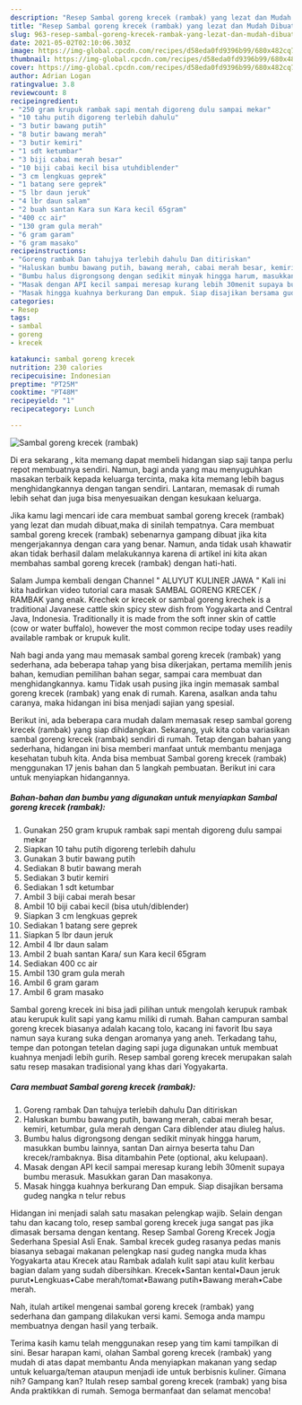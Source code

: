 ```yaml
---
description: "Resep Sambal goreng krecek (rambak) yang lezat dan Mudah Dibuat"
title: "Resep Sambal goreng krecek (rambak) yang lezat dan Mudah Dibuat"
slug: 963-resep-sambal-goreng-krecek-rambak-yang-lezat-dan-mudah-dibuat
date: 2021-05-02T02:10:06.303Z
image: https://img-global.cpcdn.com/recipes/d58eda0fd9396b99/680x482cq70/sambal-goreng-krecek-rambak-foto-resep-utama.jpg
thumbnail: https://img-global.cpcdn.com/recipes/d58eda0fd9396b99/680x482cq70/sambal-goreng-krecek-rambak-foto-resep-utama.jpg
cover: https://img-global.cpcdn.com/recipes/d58eda0fd9396b99/680x482cq70/sambal-goreng-krecek-rambak-foto-resep-utama.jpg
author: Adrian Logan
ratingvalue: 3.8
reviewcount: 8
recipeingredient:
- "250 gram krupuk rambak sapi mentah digoreng dulu sampai mekar"
- "10 tahu putih digoreng terlebih dahulu"
- "3 butir bawang putih"
- "8 butir bawang merah"
- "3 butir kemiri"
- "1 sdt ketumbar"
- "3 biji cabai merah besar"
- "10 biji cabai kecil bisa utuhdiblender"
- "3 cm lengkuas geprek"
- "1 batang sere geprek"
- "5 lbr daun jeruk"
- "4 lbr daun salam"
- "2 buah santan Kara sun Kara kecil 65gram"
- "400 cc air"
- "130 gram gula merah"
- "6 gram garam"
- "6 gram masako"
recipeinstructions:
- "Goreng rambak Dan tahujya terlebih dahulu Dan ditiriskan"
- "Haluskan bumbu bawang putih, bawang merah, cabai merah besar, kemiri, ketumbar, gula merah dengan Cara diblender atau diuleg halus."
- "Bumbu halus digrongsong dengan sedikit minyak hingga harum, masukkan bumbu lainnya, santan Dan airnya beserta tahu Dan krecek/rambaknya. Bisa ditambahin Pete (optional, aku kelupaan)."
- "Masak dengan API kecil sampai meresap kurang lebih 30menit supaya bumbu merasuk. Masukkan garan Dan masakonya."
- "Masak hingga kuahnya berkurang Dan empuk. Siap disajikan bersama gudeg nangka n telur rebus"
categories:
- Resep
tags:
- sambal
- goreng
- krecek

katakunci: sambal goreng krecek 
nutrition: 230 calories
recipecuisine: Indonesian
preptime: "PT25M"
cooktime: "PT48M"
recipeyield: "1"
recipecategory: Lunch

---
```



![Sambal goreng krecek (rambak)](https://img-global.cpcdn.com/recipes/d58eda0fd9396b99/680x482cq70/sambal-goreng-krecek-rambak-foto-resep-utama.jpg)

Di era  sekarang , kita memang dapat membeli hidangan siap saji tanpa perlu repot membuatnya sendiri. Namun, bagi anda yang mau menyuguhkan masakan terbaik kepada keluarga tercinta, maka kita memang lebih bagus menghidangkannya dengan tangan sendiri. Lantaran, memasak di rumah lebih sehat dan juga bisa menyesuaikan dengan kesukaan keluarga.

Jika kamu lagi mencari ide cara membuat sambal goreng krecek (rambak) yang lezat dan mudah dibuat,maka di sinilah tempatnya. Cara membuat sambal goreng krecek (rambak)  sebenarnya gampang dibuat jika kita mengerjakannya dengan cara yang benar. Namun, anda tidak usah khawatir akan tidak berhasil dalam melakukannya 
karena di artikel ini kita akan membahas sambal goreng krecek (rambak) dengan hati-hati.  

Salam Jumpa kembali dengan Channel &#34; ALUYUT KULINER JAWA &#34; Kali ini kita hadirkan video tutorial cara masak SAMBAL GORENG KRECEK / RAMBAK yang enak. Krechek or krecek or sambal goreng krechek is a traditional Javanese cattle skin spicy stew dish from Yogyakarta and Central Java, Indonesia. Traditionally it is made from the soft inner skin of cattle (cow or water buffalo), however the most common recipe today uses readily available rambak or krupuk kulit.

Nah bagi anda yang mau memasak sambal goreng krecek (rambak) yang sederhana, ada beberapa tahap yang bisa dikerjakan, pertama memilih jenis bahan, kemudian pemilihan bahan segar, sampai cara membuat dan menghidangkannya. kamu Tidak usah pusing jika ingin memasak sambal goreng krecek (rambak) yang enak di rumah. Karena, asalkan anda  tahu caranya, maka hidangan ini bisa menjadi sajian yang spesial.

Berikut ini, ada beberapa cara mudah dalam memasak resep sambal goreng krecek (rambak) yang siap dihidangkan. Sekarang, yuk kita coba variasikan sambal goreng krecek (rambak) sendiri di rumah. Tetap dengan bahan yang sederhana, hidangan ini bisa memberi manfaat untuk membantu menjaga kesehatan tubuh kita. Anda bisa membuat Sambal goreng krecek (rambak) menggunakan 17 jenis bahan dan 5 langkah pembuatan. Berikut ini cara untuk menyiapkan hidangannya.

<!--inarticleads1-->

##### Bahan-bahan dan bumbu yang digunakan untuk menyiapkan Sambal goreng krecek (rambak):

1. Gunakan 250 gram krupuk rambak sapi mentah digoreng dulu sampai mekar
1. Siapkan 10 tahu putih digoreng terlebih dahulu
1. Gunakan 3 butir bawang putih
1. Sediakan 8 butir bawang merah
1. Sediakan 3 butir kemiri
1. Sediakan 1 sdt ketumbar
1. Ambil 3 biji cabai merah besar
1. Ambil 10 biji cabai kecil (bisa utuh/diblender)
1. Siapkan 3 cm lengkuas geprek
1. Sediakan 1 batang sere geprek
1. Siapkan 5 lbr daun jeruk
1. Ambil 4 lbr daun salam
1. Ambil 2 buah santan Kara/ sun Kara kecil 65gram
1. Sediakan 400 cc air
1. Ambil 130 gram gula merah
1. Ambil 6 gram garam
1. Ambil 6 gram masako


Sambal goreng krecek ini bisa jadi pilihan untuk mengolah kerupuk rambak atau kerupuk kulit sapi yang kamu miliki di rumah. Bahan campuran sambal goreng krecek biasanya adalah kacang tolo, kacang ini favorit Ibu saya namun saya kurang suka dengan aromanya yang aneh. Terkadang tahu, tempe dan potongan tetelan daging sapi juga digunakan untuk membuat kuahnya menjadi lebih gurih. Resep sambal goreng krecek merupakan salah satu resep masakan tradisional yang khas dari Yogyakarta. 

<!--inarticleads2-->

##### Cara membuat Sambal goreng krecek (rambak):

1. Goreng rambak Dan tahujya terlebih dahulu Dan ditiriskan
1. Haluskan bumbu bawang putih, bawang merah, cabai merah besar, kemiri, ketumbar, gula merah dengan Cara diblender atau diuleg halus.
1. Bumbu halus digrongsong dengan sedikit minyak hingga harum, masukkan bumbu lainnya, santan Dan airnya beserta tahu Dan krecek/rambaknya. Bisa ditambahin Pete (optional, aku kelupaan).
1. Masak dengan API kecil sampai meresap kurang lebih 30menit supaya bumbu merasuk. Masukkan garan Dan masakonya.
1. Masak hingga kuahnya berkurang Dan empuk. Siap disajikan bersama gudeg nangka n telur rebus


Hidangan ini menjadi salah satu masakan pelengkap wajib. Selain dengan tahu dan kacang tolo, resep sambal goreng krecek juga sangat pas jika dimasak bersama dengan kentang. Resep Sambal Goreng Krecek Jogja Sederhana Spesial Asli Enak. Sambal krecek gudeg rasanya pedas manis biasanya sebagai makanan pelengkap nasi gudeg nangka muda khas Yogyakarta atau Krecek atau Rambak adalah kulit sapi atau kulit kerbau bagian dalam yang sudah dibersihkan. Krecek•Santan kental•Daun jeruk purut•Lengkuas•Cabe merah/tomat•Bawang putih•Bawang merah•Cabe merah. 

Nah, itulah artikel mengenai  sambal goreng krecek (rambak)  yang sederhana dan gampang dilakukan versi kami. Semoga anda mampu membuatnya dengan hasil yang terbaik. 

Terima kasih kamu telah menggunakan resep yang tim kami tampilkan di sini. Besar harapan kami, olahan  Sambal goreng krecek (rambak) yang mudah di atas dapat membantu Anda menyiapkan makanan yang sedap untuk keluarga/teman ataupun menjadi ide untuk berbisnis kuliner. Gimana nih? Gampang kan? Itulah resep sambal goreng krecek (rambak) yang bisa Anda praktikkan di rumah. Semoga bermanfaat dan selamat mencoba!

